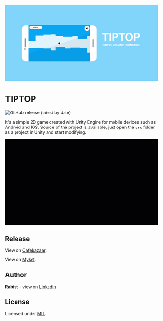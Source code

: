 ![catalog](docs/catalog.jpg)

# TIPTOP

![GitHub release (latest by date)](https://img.shields.io/github/v/release/geraked/game-tiptop)

It's a simple 2D game created with Unity Engine for mobile devices such as Android and IOS. Source of the project is available, just open the `src` folder as a project in Unity and start modifying.

<p align="center">
    <img src="docs/gameplay.gif" alt="gameplay">
</p>

## Release
View on [Cafebazaar](https://cafebazaar.ir/app/ir.geraked.tiptop).

View on [Myket](https://myket.ir/app/ir.geraked.tiptop).

## Author
**Rabist** - view on [LinkedIn](https://www.linkedin.com/in/rabist)

## License
Licensed under [MIT](LICENSE).